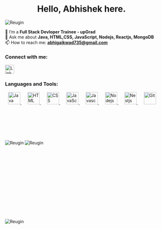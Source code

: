 <h1 align="center"> Hello, Abhishek here. </h1>
<p align="left">
  <img src="https://komarev.com/ghpvc/?username=Reugin&label=Profile%20views&color=0e75b6&style=flat" alt="Reugin" />
</p>

🌱 I’m a **Full Stack Devloper Trainee - upGrad**<br>
💬 Ask me about **Java, HTML,CSS, JavaScript, Nodejs, Reactjs, MongoDB**<br>
📫 How to reach me: **abhigaikwad735@gmail.com**<br>

<h3 align="left">Connect with me:</h3>
<div>
  <a href="https://www.linkedin.com/in/abhigaikwad7/" target="_blank">
    <img src="https://cdn-icons-png.flaticon.com/128/226/226241.png" alt="LinkedIn" height="30" width="30" />
</a>
<!-- <a href="mailto:raosahebdhotreedu@gmail.com" target="_blank" style="margin-top:10px">
    <img src="https://www.vectorlogo.zone/logos/gmail/gmail-icon.svg" alt="Gmail" height="30" width="30" />
</a> -->
</div>

<h3 align="left">Languages and Tools:</h3>
<p align="left">
    <a href="https://www.java.com" target="Java" style="margin-left: 10px;"> 
        <img src="https://www.vectorlogo.zone/logos/java/java-icon.svg" alt="Java" width="40" height="40"/>
    <a href="https://developer.mozilla.org/en-US/docs/Web/HTML" target="_blank" style="margin-left: 20px;"> 
        <img src="https://www.vectorlogo.zone/logos/w3_html5/w3_html5-icon.svg" alt="HTML" width="40" height="40"/>
    </a> 
       <a href="https://www.css3.com/" target="_blank" style="margin-left: 20px;"> 
        <img src="https://www.vectorlogo.zone/logos/w3_css/w3_css-icon.svg" alt="CSS" width="40" height="40"/>
    </a>  
       <a href="https://developer.mozilla.org/en-US/docs/Web/JavaScript" target="_blank" style="margin-left: 20px;"> 
        <img src="https://www.cdnlogo.com/logos/j/44/javascript.svg" alt="JavaScript" width="40" height="40"/>
    </a>  
    <a href="https://www.javascript.com/" target="_blank" style="margin-left: 20px;"> 
        <img src="https://www.vectorlogo.zone/logos/javascript/javascript-icon.svg" alt="Javascript" width="40" height="40"/>
    </a>
    <a href="https://nodejs.org/en" target="_blank" style="margin-left: 20px;"> 
        <img src="https://www.vectorlogo.zone/logos/nodejs/nodejs-icon.svg" alt="Nodejs" width="40" height="40"/>
    </a>
    <a href="https://react.dev/" target="_blank" style="margin-left: 20px;"> 
        <img src="https://www.vectorlogo.zone/logos/reactjs/reactjs-icon.svg" alt="Nestjs" width="40" height="40"/>
    </a>
    <a href="https://git-scm.com/" target="_blank" style="margin-left: 20px;"> 
        <img src="https://www.vectorlogo.zone/logos/git-scm/git-scm-icon.svg" alt="Git" width="40" height="40"/>
    </a>
</p>

<div>
  <div style="margin-top: 115px;">
  <img align="left" src="https://github-readme-stats.vercel.app/api/top-langs?username=Reugin&show_icons=true&locale=en&layout=compact" alt="Reugin" />
</div>
<div style="margin-top: 15px;">
  <img align="center" src="https://github-readme-stats.vercel.app/api?username=Reugin&show_icons=true&locale=en" alt="Reugin" />
</div><br/>
</div>
<div style="margin-top: 225px">
  <img align="center" src="https://github-readme-streak-stats.herokuapp.com/?user=Reugin&" alt="Reugin" />
</div>
